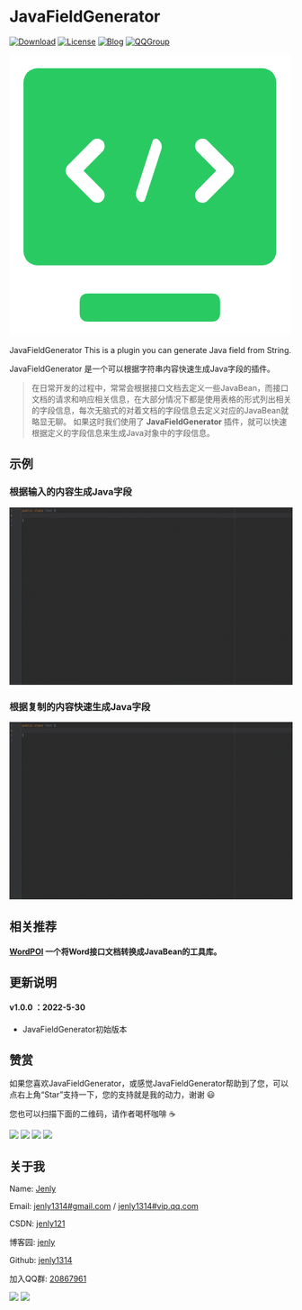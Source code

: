 # JavaFieldGenerator

[![Download](https://img.shields.io/badge/download-plugin-blue.svg)](https://raw.githubusercontent.com/jenly1314/JavaFieldGenerator/master/release/JavaFieldGenerator-1.0.0.zip)
[![License](https://img.shields.io/badge/license-Apche%202.0-blue.svg)](http://www.apache.org/licenses/LICENSE-2.0)
[![Blog](https://img.shields.io/badge/blog-Jenly-9933CC.svg)](https://jenly1314.github.io/)
[![QQGroup](https://img.shields.io/badge/QQGroup-20867961-blue.svg)](http://shang.qq.com/wpa/qunwpa?idkey=8fcc6a2f88552ea44b1411582c94fd124f7bb3ec227e2a400dbbfaad3dc2f5ad)

![Logo](logo.png)

<!-- Plugin description -->
JavaFieldGenerator This is a plugin you can generate Java field from String.
<!-- Plugin description end -->

JavaFieldGenerator 是一个可以根据字符串内容快速生成Java字段的插件。

> 在日常开发的过程中，常常会根据接口文档去定义一些JavaBean，而接口文档的请求和响应相关信息，在大部分情况下都是使用表格的形式列出相关的字段信息，每次无脑式的对着文档的字段信息去定义对应的JavaBean就略显无聊。
> 如果这时我们使用了 **JavaFieldGenerator** 插件，就可以快速根据定义的字段信息来生成Java对象中的字段信息。

## 示例
### 根据输入的内容生成Java字段
![Image](art/generate-java-field.gif)

### 根据复制的内容快速生成Java字段
![Image](art/quick-generate-java-field.gif)

## 相关推荐

#### [WordPOI](https://github.com/jenly1314/WordPOI) 一个将Word接口文档转换成JavaBean的工具库。

## 更新说明
#### v1.0.0 ：2022-5-30
*  JavaFieldGenerator初始版本


## 赞赏
如果您喜欢JavaFieldGenerator，或感觉JavaFieldGenerator帮助到了您，可以点右上角“Star”支持一下，您的支持就是我的动力，谢谢 :smiley:<p>
您也可以扫描下面的二维码，请作者喝杯咖啡 :coffee:
    <div>
        <img src="https://jenly1314.github.io/image/pay/wxpay.png" width="280" heght="350">
        <img src="https://jenly1314.github.io/image/pay/alipay.png" width="280" heght="350">
        <img src="https://jenly1314.github.io/image/pay/qqpay.png" width="280" heght="350">
        <img src="https://jenly1314.github.io/image/alipay_red_envelopes.jpg" width="233" heght="350">
    </div>

## 关于我
   Name: <a title="关于作者" href="https://about.me/jenly1314" target="_blank">Jenly</a>

   Email: <a title="欢迎邮件与我交流" href="mailto:jenly1314@gmail.com" target="_blank">jenly1314#gmail.com</a> / <a title="给我发邮件" href="mailto:jenly1314@vip.qq.com" target="_blank">jenly1314#vip.qq.com</a>

   CSDN: <a title="CSDN博客" href="http://blog.csdn.net/jenly121" target="_blank">jenly121</a>

   博客园: <a title="博客园" href="https://www.cnblogs.com/jenly" target="_blank">jenly</a>

   Github: <a title="Github开源项目" href="https://github.com/jenly1314" target="_blank">jenly1314</a>

   加入QQ群: <a title="点击加入QQ群" href="http://shang.qq.com/wpa/qunwpa?idkey=8fcc6a2f88552ea44b1411582c94fd124f7bb3ec227e2a400dbbfaad3dc2f5ad" target="_blank">20867961</a>
   <div>
       <img src="https://jenly1314.github.io/image/jenly666.png">
       <img src="https://jenly1314.github.io/image/qqgourp.png">
   </div>



